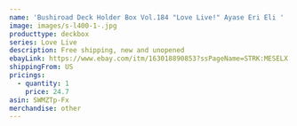 ```yaml
---
name: 'Bushiroad Deck Holder Box Vol.184 "Love Live!" Ayase Eri Eli '
image: images/s-l400-1-.jpg
producttype: deckbox
series: Love Live
description: Free shipping, new and unopened
ebayLink: https://www.ebay.com/itm/163018890853?ssPageName=STRK:MESELX:IT&_trksid=p3984.m1555.l2649
shippingFrom: US
pricings:
  - quantity: 1
    price: 24.7
asin: SWMZTp-Fx
merchandise: other
---
```

